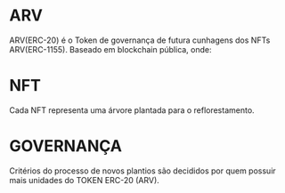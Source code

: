 # ARV
ARV(ERC-20) é o Token de governança de futura cunhagens dos NFTs ARV(ERC-1155). 
Baseado em blockchain pública, onde:

# NFT
Cada NFT representa uma árvore plantada para o reflorestamento. 


# GOVERNANÇA
Critérios do processo de novos plantios são decididos por quem possuir mais unidades do TOKEN ERC-20 (ARV).
